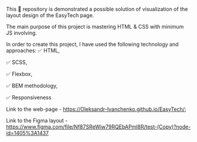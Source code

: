 This 📁 repository is demonstrated a possible solution of visualization of the layout design of the EasyTech page.

The main purpose of this project is mastering HTML & CSS with minimum JS involving.

In order to create this project, I have used the following technology and approaches: 
✅ HTML,

✅ SCSS,

✅ Flexbox,

✅ BEM methodology,

✅ Responsiveness 

Link to the web-page - https://Oleksandr-Ivanchenko.github.io/EasyTech/;

Link to the Figma layout - https://www.figma.com/file/Nf87SReWiw79RQEbAPml8R/test-(Copy)?node-id=1405%3A1437